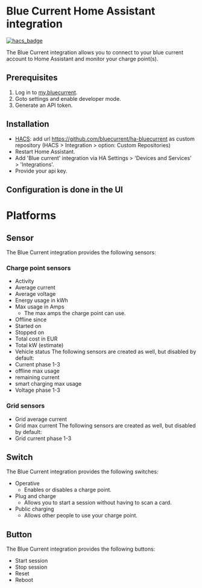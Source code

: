 # Blue Current Home Assistant integration

[![hacs_badge](https://img.shields.io/badge/HACS-Custom-41BDF5.svg?style=for-the-badge)](https://github.com/hacs/integration)

The Blue Current integration allows you to connect to your blue current account to Home Assistant and monitor your charge point(s).


## Prerequisites
1. Log in to [my.bluecurrent](https://my.bluecurrent.nl/).
2. Goto settings and enable developer mode.
3. Generate an API token.


## Installation

-  [HACS](https://hacs.xyz/): add url https://github.com/bluecurrent/ha-bluecurrent as custom repository (HACS > Integration > option: Custom Repositories)
- Restart Home Assistant.
- Add 'Blue current' integration via HA Settings > 'Devices and Services' > 'Integrations'.
- Provide your api key.

## Configuration is done in the UI

# Platforms

## Sensor
The Blue Current integration provides the following sensors:
### Charge point sensors
- Activity
- Average current
- Average voltage
- Energy usage in kWh
- Max usage in Amps
  - The max amps the charge point can use.
- Offline since
- Started on
- Stopped on
- Total cost in EUR
- Total kW (estimate)
- Vehicle status
The following sensors are created as well, but disabled by default:
- Current phase 1-3
- offline max usage
- remaining current
- smart charging max usage
- Voltage phase 1-3
### Grid sensors
- Grid average current
- Grid max current
The following sensors are created as well, but disabled by default:
- Grid current phase 1-3

## Switch
The Blue Current integration provides the following switches:

- Operative
    - Enables or disables a charge point.
- Plug and charge
    - Allows you to start a session without having to scan a card.
- Public charging
    - Allows other people to use your charge point.

## Button
The Blue Current integration provides the following buttons:

- Start session
- Stop session
- Reset
- Reboot